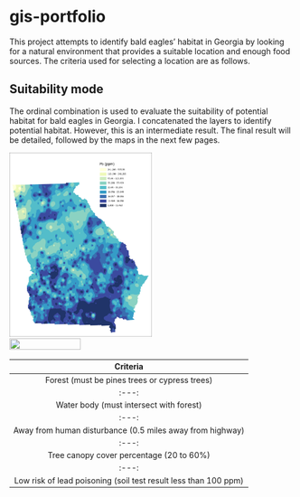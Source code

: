 # gis-portfolio


This project attempts to identify bald eagles’ habitat in Georgia by looking for a natural environment that provides a suitable location and enough food sources. The criteria used for selecting a location are as follows.


## Suitability mode

The ordinal combination is used to evaluate the suitability of potential habitat for bald eagles in Georgia. I concatenated the layers to identify potential habitat. However, this is an intermediate result. The final result will be detailed, followed by the maps in the next few pages.

<img src="Pbppm.jpg" width="50%" height="50%">
<img src="PerTCC.jpg" width="50%" height="50%">


| Criteria |
| :---:   |
| Forest (must be pines trees or cypress trees) |
| :---:   |
| Water body (must intersect with forest) |
| :---:   |
| Away from human disturbance (0.5 miles away from highway) |
| :---:   |
| Tree canopy cover percentage (20 to 60%) |
| :---:   |
| Low risk of lead poisoning (soil test result less than 100 ppm) |
